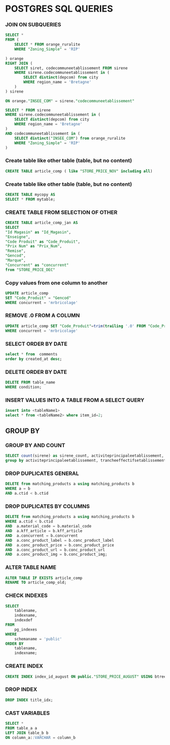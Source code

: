 

# POSTGRES SQL QUERIES

### JOIN ON SUBQUERIES
```sql
SELECT *
FROM (
	SELECT * FROM orange_ruralite
	WHERE "Zoning_Simple" = 'RIP'
	
) orange
RIGHT JOIN (
	SELECT siret, codecommuneetablissement FROM sirene
	WHERE sirene.codecommuneetablissement in (
		SELECT distinct(depcom) from city
		WHERE region_name = 'Bretagne'
	)
) sirene
	
ON orange."INSEE_COM" = sirene."codecommuneetablissement"
```
```sql
SELECT * FROM sirene
WHERE sirene.codecommuneetablissement in (
	SELECT distinct(depcom) from city
	WHERE region_name = 'Bretagne'
)
AND codecommuneetablissement in (
	SELECT distinct("INSEE_COM") from orange_ruralite
	WHERE "Zoning_Simple" = 'RIP'
)
```

### Create table like other table (table, but no content)
```sql
CREATE TABLE article_comp ( like "STORE_PRICE_NOV" including all)
```


### Create table like other table (table, but no content)
```sql
CREATE TABLE mycopy AS
SELECT * FROM mytable;
```
### CREATE TABLE FROM SELECTION OF OTHER
```sql
CREATE TABLE article_comp_jan AS
SELECT 
"Id Magasin" as "Id_Magasin",
"Enseigne",
"Code Produit" as "Code_Produit",
"Prix Num" as "Prix_Num",
"Remise",
"Gencod",
"Marque",
"Concurrent" as "concurrent"
from "STORE_PRICE_DEC"
```

### Copy values from one column to another
```sql
UPDATE article_comp
SET "Code_Produit" = "Gencod"
WHERE concurrent = 'mrbricolage'
```

### REMOVE .0 FROM A COLUMN
```sql
UPDATE article_comp SET "Code_Produit"=trim(trailing '.0' FROM "Code_Produit"::text)
WHERE concurrent = 'mrbricolage'
```

### SELECT ORDER BY DATE
```sql
select * from  comments
order by created_at desc;
```

### DELETE ORDER BY DATE
```sql
DELETE FROM table_name
WHERE condition;
```

### INSERT VALUES INTO A TABLE FROM A SELECT QUERY
```sql
insert into <tableName1>
select * from <tableName2> where item_id=2;
```

## GROUP BY

### GROUP BY AND COUNT
```sql
SELECT count(sirene) as sirene_count, activiteprincipaleetablissement, trancheeffectifsetablissement  FROM sirene
group by activiteprincipaleetablissement, trancheeffectifsetablissement
```


### DROP DUPLICATES GENERAL
```sql
DELETE from matching_products a using matching_products b
WHERE a = b 
AND a.ctid < b.ctid
```

### DROP DUPLICATES BY COLUMNS
```sql
DELETE from matching_products a using matching_products b
WHERE a.ctid < b.ctid
AND  a.material_code = b.material_code
AND  a.kff_article = b.kff_article
AND  a.concurrent = b.concurrent
AND  a.conc_product_label = b.conc_product_label
AND  a.conc_product_price = b.conc_product_price
AND  a.conc_product_url = b.conc_product_url
AND  a.conc_product_img = b.conc_product_img;
```
### ALTER TABLE NAME
```sql
ALTER TABLE IF EXISTS article_comp
RENAME TO article_comp_old;
```

### CHECK INDEXES
```sql
SELECT
    tablename,
    indexname,
    indexdef
FROM
    pg_indexes
WHERE
    schemaname = 'public'
ORDER BY
    tablename,
    indexname;
```

### CREATE INDEX
```sql
CREATE INDEX index_id_august ON public."STORE_PRICE_AUGUST" USING btree ("Id Magasin", "Code Produit");
```

### DROP INDEX
```sql
DROP INDEX title_idx;
```

### CAST VARIABLES
```sql
SELECT *
FROM table_a a
LEFT JOIN table_b b
ON column_a::VARCHAR = column_b 
```




